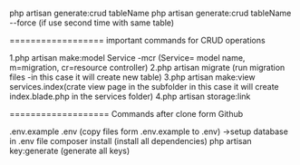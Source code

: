 php artisan generate:crud tableName
php artisan generate:crud tableName --force (if use second time with same table)



================== important commands for CRUD operations

1.php artisan make:model Service -mcr (Service= model name, m=migration, cr=resource controller)
2.php artisan migrate (run migration files -in this case it will create new table)
3.php artisan make:view services.index(crate view page in the subfolder in this case it will create index.blade.php in the services folder)
4.php artisan storage:link



=================== Commands after clone form Github

.env.example .env (copy files form .env.example to .env) ->setup database in .env file
composer install (install all dependencies)
php artisan key:generate (generate all keys)
